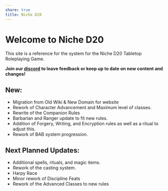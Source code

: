 ```yaml
---
share: true
title: Niche D20
---
```

# Welcome to Niche D20
This site is a reference for the system for the Niche D20 Tabletop Roleplaying Game.

**Join our [discord](https://discord.gg/EtvTQUtacV) to leave feedback or keep up to date on new content and changes!**

## New:

- Migration from Old Wiki & New Domain for website
- Rework of Character Advancement and Maximum level of classes.
- Rewrite of the Companion Rules
- Barbarian and Ranger update to fit new rules.
- Addition of Forgery, Writing, and Encryption rules as well as a ritual to adjust this.
- Rework of BAB system progression.

## Next Planned Updates:

- Additional spells, rituals, and magic items.
- Rework of the casting system.
- Harpy Race
- Minor rework of Discipline Feats
- Rework of the Advanced Classes to new rules